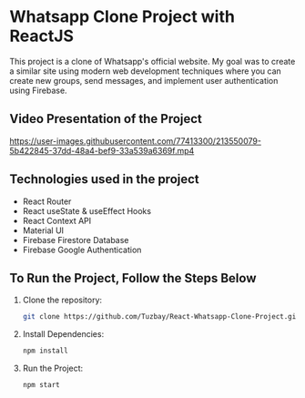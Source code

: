 # Whatsapp Clone Project with ReactJS

This project is a clone of Whatsapp's official website. My goal was to create a similar site using modern web development techniques where you can create new groups, send messages, and implement user authentication using Firebase.

## Video Presentation of the Project

https://user-images.githubusercontent.com/77413300/213550079-5b422845-37dd-48a4-bef9-33a539a6369f.mp4

## Technologies used in the project

- React Router 
- React useState & useEffect Hooks
- React Context API
- Material UI
- Firebase Firestore Database
- Firebase Google Authentication

## To Run the Project, Follow the Steps Below

1. Clone the repository: 
   ```sh
   git clone https://github.com/Tuzbay/React-Whatsapp-Clone-Project.git
2. Install Dependencies: 
   ```sh
   npm install
3. Run the Project: 
   ```sh
   npm start

